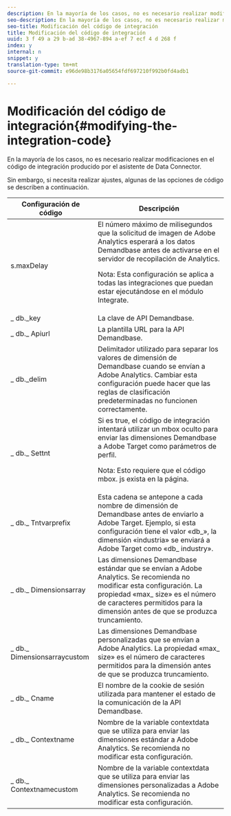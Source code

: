 ```yaml
---
description: En la mayoría de los casos, no es necesario realizar modificaciones en el código de integración producido por el asistente de Data Connector.
seo-description: En la mayoría de los casos, no es necesario realizar modificaciones en el código de integración producido por el asistente de Data Connector.
seo-title: Modificación del código de integración
title: Modificación del código de integración
uuid: 3 f 49 a 29 b-ad 38-4967-894 a-ef 7 ecf 4 d 268 f
index: y
internal: n
snippet: y
translation-type: tm+mt
source-git-commit: e96de98b3176a05654fdf697210f992b0fd4adb1

---
```



# Modificación del código de integración{#modifying-the-integration-code}

En la mayoría de los casos, no es necesario realizar modificaciones en el código de integración producido por el asistente de Data Connector.

Sin embargo, si necesita realizar ajustes, algunas de las opciones de código se describen a continuación.

<table id="table_5405A73CEFD44466B3C39559F4A037C9"> 
 <thead> 
  <tr> 
   <th colname="col1" class="entry"> Configuración de código </th> 
   <th colname="col2" class="entry"> Descripción </th> 
  </tr>
 </thead>
 <tbody> 
  <tr> 
   <td colname="col1"> s.maxDelay </td> 
   <td colname="col2">El número máximo de milisegundos que la solicitud de imagen de Adobe Analytics esperará a los datos Demandbase antes de activarse en el servidor de recopilación de Analytics. <p>Nota: Esta configuración se aplica a todas las integraciones que puedan estar ejecutándose en el módulo Integrate. </p> </td> 
  </tr> 
  <tr> 
   <td colname="col1"> _ db._key </td> 
   <td colname="col2"> La clave de API Demandbase. </td> 
  </tr> 
  <tr> 
   <td colname="col1"> _ db._ Apiurl </td> 
   <td colname="col2"> La plantilla URL para la API Demandbase. </td> 
  </tr> 
  <tr> 
   <td colname="col1"> _ db._delim </td> 
   <td colname="col2"> Delimitador utilizado para separar los valores de dimensión de Demandbase cuando se envían a Adobe Analytics. Cambiar esta configuración puede hacer que las reglas de clasificación predeterminadas no funcionen correctamente. </td> 
  </tr> 
  <tr> 
   <td colname="col1"> _ db._ Settnt </td> 
   <td colname="col2">Si es true, el código de integración intentará utilizar un mbox oculto para enviar las dimensiones Demandbase a Adobe Target como parámetros de perfil. <p>Nota: Esto requiere que el código mbox. js exista en la página. </p> </td> 
  </tr> 
  <tr> 
   <td colname="col1"> _ db._ Tntvarprefix </td> 
   <td colname="col2"> Esta cadena se antepone a cada nombre de dimensión de Demandbase antes de enviarlo a Adobe Target. Ejemplo, si esta configuración tiene el valor «db_», la dimensión «industria» se enviará a Adobe Target como «db_ industry». </td> 
  </tr> 
  <tr> 
   <td colname="col1"> _ db._ Dimensionsarray </td> 
   <td colname="col2"> Las dimensiones Demandbase estándar que se envían a Adobe Analytics. Se recomienda no modificar esta configuración. La propiedad «max_ size» es el número de caracteres permitidos para la dimensión antes de que se produzca truncamiento. </td> 
  </tr> 
  <tr> 
   <td colname="col1"> _ db._ Dimensionsarraycustom </td> 
   <td colname="col2"> Las dimensiones Demandbase personalizadas que se envían a Adobe Analytics. La propiedad «max_ size» es el número de caracteres permitidos para la dimensión antes de que se produzca truncamiento. </td> 
  </tr> 
  <tr> 
   <td colname="col1"> _ db._ Cname </td> 
   <td colname="col2"> El nombre de la cookie de sesión utilizada para mantener el estado de la comunicación de la API Demandbase. </td> 
  </tr> 
  <tr> 
   <td colname="col1"> _ db._ Contextname </td> 
   <td colname="col2"> Nombre de la variable contextdata que se utiliza para enviar las dimensiones estándar a Adobe Analytics. Se recomienda no modificar esta configuración. </td> 
  </tr> 
  <tr> 
   <td colname="col1"> _ db._ Contextnamecustom </td> 
   <td colname="col2"> Nombre de la variable contextdata que se utiliza para enviar las dimensiones personalizadas a Adobe Analytics. Se recomienda no modificar esta configuración. </td> 
  </tr> 
 </tbody> 
</table>


